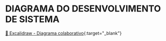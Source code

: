 # DIAGRAMA DO DESENVOLVIMENTO DE SISTEMA

[🔗 Excalidraw - Diagrama colaborativo](https://excalidraw.com/#room=519574ea58684a95bf31,rwQl3eDrQPpuZifIhozSng){:target="_blank"}
